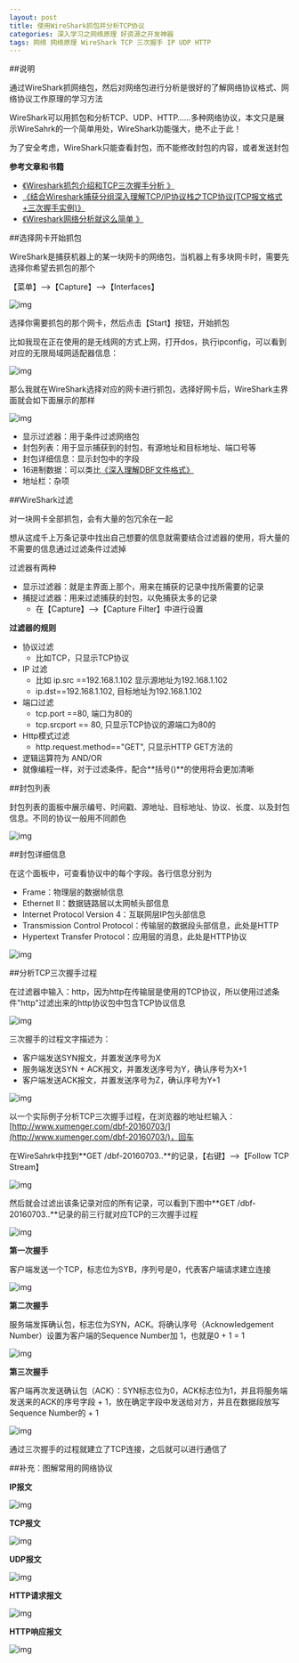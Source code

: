 ```yaml
---
layout: post
title: 使用WireShark抓包并分析TCP协议
categories: 深入学习之网络原理 好资源之开发神器
tags: 网络 网络原理 WireShark TCP 三次握手 IP UDP HTTP
---
```


##说明

通过WireShark抓网络包，然后对网络包进行分析是很好的了解网络协议格式、网络协议工作原理的学习方法

WireShark可以用抓包和分析TCP、UDP、HTTP……多种网络协议，本文只是展示WireSahrk的一个简单用处，WireShark功能强大，绝不止于此！

为了安全考虑，WireShark只能查看封包，而不能修改封包的内容，或者发送封包

**参考文章和书籍**

* [《Wireshark抓包介绍和TCP三次握手分析 》](http://blog.csdn.net/xifeijian/article/details/9280435)
* [《结合Wireshark捕获分组深入理解TCP/IP协议栈之TCP协议(TCP报文格式+三次握手实例)》](http://blog.chinaunix.net/uid-9112803-id-3212041.html)
* [《Wireshark网络分析就这么简单 》](https://book.douban.com/subject/26268767/)

##选择网卡开始抓包

WireShark是捕获机器上的某一块网卡的网络包，当机器上有多块网卡时，需要先选择你希望去抓包的那个

【菜单】-->【Capture】-->【Interfaces】

![img](../media/image/2016-07-16/01.png)

选择你需要抓包的那个网卡，然后点击【Start】按钮，开始抓包

比如我现在正在使用的是无线网的方式上网，打开dos，执行ipconfig，可以看到对应的无限局域网适配器信息：

![img](../media/image/2016-07-16/02.png)

那么我就在WireShark选择对应的网卡进行抓包，选择好网卡后，WireShark主界面就会如下面展示的那样

![img](../media/image/2016-07-16/03.png)

* 显示过滤器：用于条件过滤网络包
* 封包列表：用于显示捕获到的封包，有源地址和目标地址、端口号等
* 封包详细信息：显示封包中的字段
* 16进制数据：可以类比[《深入理解DBF文件格式》](http://www.xumenger.com/dbf-20160703/)
* 地址栏：杂项

##WireShark过滤

对一块网卡全部抓包，会有大量的包冗余在一起

想从这成千上万条记录中找出自己想要的信息就需要结合过滤器的使用，将大量的不需要的信息通过过滤条件过滤掉

过滤器有两种

* 显示过滤器：就是主界面上那个，用来在捕获的记录中找所需要的记录
* 捕捉过滤器：用来过滤捕获的封包，以免捕获太多的记录
  * 在【Capture】-->【Capture Filter】中进行设置

**过滤器的规则**

* 协议过滤
  * 比如TCP，只显示TCP协议
* IP 过滤
  * 比如 ip.src ==192.168.1.102 显示源地址为192.168.1.102
  * ip.dst==192.168.1.102, 目标地址为192.168.1.102
* 端口过滤
  * tcp.port ==80,  端口为80的
  * tcp.srcport == 80,  只显示TCP协议的源端口为80的
* Http模式过滤
  * http.request.method=="GET",   只显示HTTP GET方法的
* 逻辑运算符为 AND/OR
* 就像编程一样，对于过滤条件，配合**括号()**的使用将会更加清晰

##封包列表

封包列表的面板中展示编号、时间戳、源地址、目标地址、协议、长度、以及封包信息。不同的协议一般用不同颜色

![img](../media/image/2016-07-16/04.png)

##封包详细信息

在这个面板中，可查看协议中的每个字段。各行信息分别为

* Frame：物理层的数据帧信息
* Ethernet II：数据链路层以太网帧头部信息
* Internet Protocol Version 4：互联网层IP包头部信息
* Transmission Control Protocol：传输层的数据段头部信息，此处是HTTP
* Hypertext Transfer Protocol：应用层的消息，此处是HTTP协议

![img](../media/image/2016-07-16/05.png)

##分析TCP三次握手过程

在过滤器中输入：http，因为http在传输层是使用的TCP协议，所以使用过滤条件"http"过滤出来的http协议包中包含TCP协议信息

![img](../media/image/2016-07-16/06.png)

三次握手的过程文字描述为：

* 客户端发送SYN报文，并置发送序号为X
* 服务端发送SYN + ACK报文，并置发送序号为Y，确认序号为X+1
* 客户端发送ACK报文，并置发送序号为Z，确认序号为Y+1

![img](../media/image/2016-07-16/07.png)

以一个实际例子分析TCP三次握手过程，在浏览器的地址栏输入：[http://www.xumenger.com/dbf-20160703/](http://www.xumenger.com/dbf-20160703/)，回车

在WireSahrk中找到**GET /dbf-20160703..**的记录，【右键】-->【Follow TCP Stream】

![img](../media/image/2016-07-16/08.png)

然后就会过滤出该条记录对应的所有记录，可以看到下图中**GET /dbf-20160703..**记录的前三行就对应TCP的三次握手过程

![img](../media/image/2016-07-16/09.png)

**第一次握手**

客户端发送一个TCP，标志位为SYB，序列号是0，代表客户端请求建立连接

![img](../media/image/2016-07-16/10.png)

**第二次握手**

服务端发挥确认包，标志位为SYN，ACK。将确认序号（Acknowledgement Number）设置为客户端的Sequence Number加 1，也就是0 + 1 = 1

![img](../media/image/2016-07-16/11.png)

**第三次握手**

客户端再次发送确认包（ACK）：SYN标志位为0，ACK标志位为1，并且将服务端发送来的ACK的序号字段 + 1，放在确定字段中发送给对方，并且在数据段放写Sequence Number的 + 1

![img](../media/image/2016-07-16/12.png)

通过三次握手的过程就建立了TCP连接，之后就可以进行通信了

##补充：图解常用的网络协议

**IP报文**

![img](../media/image/2016-07-16/13.jpg)

**TCP报文**

![img](../media/image/2016-07-16/14.png)

**UDP报文**

![img](../media/image/2016-07-16/15.png)

**HTTP请求报文**

![img](../media/image/2016-07-16/16.png)

**HTTP响应报文**

![img](../media/image/2016-07-16/17.png)
